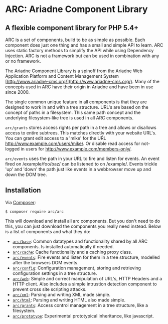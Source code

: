 ARC: Ariadne Component Library 
========================= 

A flexible component library for PHP 5.4+ 
----------------------------------------- 

ARC is a set of components, build to be as simple as possible. Each component does just one thing and has a small and 
simple API to learn. ARC uses static factory methods to simplify the API while using Dependency Injection. ARC is not a
framework but can be used in combination with any or no framework.

The Ariadne Component Library is a spinoff from the Ariadne Web Application Platform and Content Management System 
[http://www.ariadne-cms.org/](http://www.ariadne-cms.org/). Many of the concepts used in ARC have their origin in Ariadne
and have been in use since 2000. 

The single common unique feature in all components is that they are designed to work in and with a tree structure. URL's
are based on the concept of paths in a filesystem. This same path concept and the underlying filesystem-like tree is
used in all ARC components. 

`arc/grants` stores access rights per path in a tree and allows or disallows access to entire subtrees. This matches 
directly with your website URL's. You can grant edit access to a 'mike' for the URL http://www.example.com/users/mike/.
Or disable read access for not-logged in users for http://www.example.com/members-only/.

`arc/events` uses the path in your URL to fire and listen for events. An event fired on /example/foo/baz/ can be listened
to on /example/. Events trickle 'up' and 'down' the path just like events in a webbrowser move up and down the DOM tree.

Installation
------------

Via [Composer](https://getcomposer.org/doc/00-intro.md):

    $ composer require arc/arc
    
This will download and install all arc components. But you don't need to do this, you can just download the components
you really need instead. Below is a list of components and what they do:

- [`arc/base`](https://github.com/Ariadne-CMS/arc-base/): Common datatypes and functionality shared by all ARC components.
Is installed automatically if needed.
- [`arc/cache`](https://github.com/Ariadne-CMS/arc-cache/): Cache functionality and a caching proxy class.
- [`arc/events`](https://github.com/Ariadne-CMS/arc-events/): Fire events and listen for them in a tree structure, 
modelled after the browsers DOM events.
- [`arc/config`](https://github.com/Ariadne-CMS/arc-config/): Configuration management, storing and retrieving 
configuration settings in a tree structure.
- [`arc/web`](https://github.com/Ariadne-CMS/arc-web/): Simple and correct manipulation of URL's, HTTP Headers 
and a HTTP client. Also includes a simple intrustion detection component to prevent cross site scripting attacks.
- [`arc/xml`](https://github.com/Ariadne-CMS/arc-xml/): Parsing and writing XML made simple.
- [`arc/html`](https://github.com/Ariadne-CMS/arc-html/): Parsing and writing HTML also made simple.
- [`arc/grants`](https://github.com/Ariadne-CMS/arc-grants/): Access control management in a tree structure, like a 
filesystem.
- [`arc/prototype`](https://github.com/Ariadne-CMS/arc-prototype/): Experimental prototypical inheritance, like javascript.
